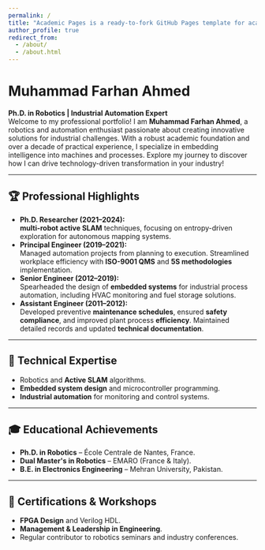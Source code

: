 ```yaml
---
permalink: /
title: "Academic Pages is a ready-to-fork GitHub Pages template for academic personal websites"
author_profile: true
redirect_from: 
  - /about/
  - /about.html
---
```

# Muhammad Farhan Ahmed  
**Ph.D. in Robotics | Industrial Automation Expert**  
Welcome to my professional portfolio! I am **Muhammad Farhan Ahmed**, a robotics and automation enthusiast passionate about creating innovative solutions for industrial challenges. With a robust academic foundation and over a decade of practical experience, I specialize in embedding intelligence into machines and processes. Explore my journey to discover how I can drive technology-driven transformation in your industry!  

---

## 🏆 **Professional Highlights**
- **Ph.D. Researcher (2021–2024):**  
  **multi-robot active SLAM** techniques, focusing on entropy-driven exploration for autonomous mapping systems.  
- **Principal Engineer (2019–2021):**  
  Managed automation projects from planning to execution. Streamlined workplace efficiency with **ISO-9001 QMS** and **5S methodologies** implementation.  
- **Senior Engineer (2012–2019):**  
  Spearheaded the design of **embedded systems** for industrial process automation, including HVAC monitoring and fuel storage solutions.  
- **Assistant Engineer (2011–2012):**  
  Developed preventive **maintenance schedules**, ensured **safety compliance**, and improved plant process **efficiency**. Maintained detailed records and updated **technical documentation**. 
---

## 🔧 **Technical Expertise**
- Robotics and **Active SLAM** algorithms.  
- **Embedded system design** and microcontroller programming.  
- **Industrial automation** for monitoring and control systems.  

---

## 🎓 **Educational Achievements**
- **Ph.D. in Robotics** – École Centrale de Nantes, France.  
- **Dual Master's in Robotics** – EMARO (France & Italy).  
- **B.E. in Electronics Engineering** – Mehran University, Pakistan.  

---

## 📜 **Certifications & Workshops**
- **FPGA Design** and Verilog HDL.  
- **Management & Leadership in Engineering**.  
- Regular contributor to robotics seminars and industry conferences.  


